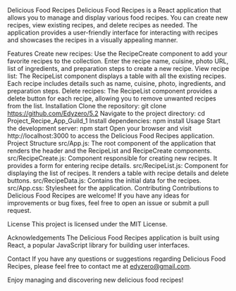 Delicious Food Recipes
Delicious Food Recipes is a React application that allows you to manage and display various food recipes. You can create new recipes, view existing recipes, and delete recipes as needed. The application provides a user-friendly interface for interacting with recipes and showcases the recipes in a visually appealing manner.

Features
Create new recipes: Use the RecipeCreate component to add your favorite recipes to the collection. Enter the recipe name, cuisine, photo URL, list of ingredients, and preparation steps to create a new recipe.
View recipe list: The RecipeList component displays a table with all the existing recipes. Each recipe includes details such as name, cuisine, photo, ingredients, and preparation steps.
Delete recipes: The RecipeList component provides a delete button for each recipe, allowing you to remove unwanted recipes from the list.
Installation
Clone the repository: git clone https://github.com/Edyzero/5.2
Navigate to the project directory: cd Project_Recipe_App_Guild_1
Install dependencies: npm install
Usage
Start the development server: npm start
Open your browser and visit http://localhost:3000 to access the Delicious Food Recipes application.
Project Structure
src/App.js: The root component of the application that renders the header and the RecipeList and RecipeCreate components.
src/RecipeCreate.js: Component responsible for creating new recipes. It provides a form for entering recipe details.
src/RecipeList.js: Component for displaying the list of recipes. It renders a table with recipe details and delete buttons.
src/RecipeData.js: Contains the initial data for the recipes.
src/App.css: Stylesheet for the application.
Contributing
Contributions to Delicious Food Recipes are welcome! If you have any ideas for improvements or bug fixes, feel free to open an issue or submit a pull request.

License
This project is licensed under the MIT License.

Acknowledgements
The Delicious Food Recipes application is built using React, a popular JavaScript library for building user interfaces.

Contact
If you have any questions or suggestions regarding Delicious Food Recipes, please feel free to contact me at edyzero@gmail.com.

Enjoy managing and discovering new delicious food recipes!
